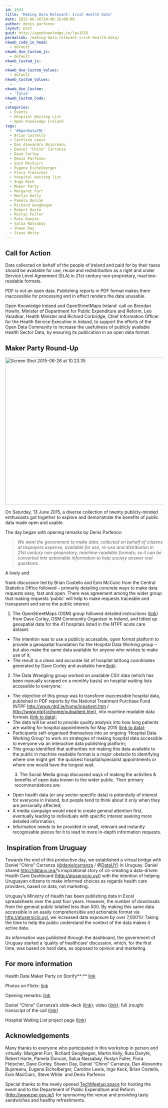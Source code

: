 ```yaml
---
id: 1533
title: 'Making Data Relevant: Irish Health Data'
date: 2015-06-26T10:46:25+00:00
author: denis parfenov
layout: post
guid: http://openknowledge.ie/?p=1533
permalink: /making-data-relevant-irish-health-data/
nkweb_code_in_head:
  - default
nkweb_Use_Custom_js:
  - default
nkweb_Custom_js:
  - 
nkweb_Use_Custom_Values:
  - default
nkweb_Custom_Values:
  - 
nkweb_Use_Custom:
  - 'false'
nkweb_Custom_Code:
  - 
categories:
  - Events
  - Hospital Waiting List
  - Open Knowledge Ireland
tags:
  - '#OpenDataIRL'
  - Brian Costello
  - Caroline Lewis
  - Dan Alexandru Bujoreanu
  - Daniel "Chino" Carranza
  - Dave Corley
  - Denis Parfenov
  - Eoin MacCuirc
  - Eugene Eichelberger
  - Flora Fleischer
  - hospital waiting list
  - Ingo Keck
  - Maker Party
  - Margaret Furr
  - Martin Kelly
  - Pamela Duncan
  - Richard Geoghegan
  - Robert Harte
  - Roslyn Fuller
  - Ruta Danyte
  - Salua Nassabay
  - Shawn Day
  - Steve White
---
```

## **Call for Action**

Data collected on behalf of the people of Ireland and paid for by their taxes should be available for use, reuse and redistribution as a right and under Service Level Agreement (SLA) in 21st century non-proprietary, machine-readable formats.

PDF is not an open data. Publishing reports in PDF format makes them inaccessible for processing and in effect renders the data unusable.

Open Knowledge Ireland and OpenStreetMaps Ireland  call on Brendan Howlin, Minister of Department for Public Expenditure and Reform, Leo Varadkar, Health Minister and Richard Corbridge, Chief Information Officer for the Health Service Executive in Ireland, to support the efforts of the Open Data Community to increase the usefulness of publicly available Health Sector Data, by ensuring its publication in an open data format.

## **Maker Party Round-Up**

[<img class="aligncenter size-full wp-image-1535" src="http://openknowledge.ie/wp-content/uploads/2015/06/Screen-Shot-2015-06-26-at-10.23.35.png" alt="Screen Shot 2015-06-26 at 10.23.35" width="1104" height="472" srcset="https://openknowledge.ie/wp-content/uploads/2015/06/Screen-Shot-2015-06-26-at-10.23.35.png 1104w, https://openknowledge.ie/wp-content/uploads/2015/06/Screen-Shot-2015-06-26-at-10.23.35-300x128.png 300w, https://openknowledge.ie/wp-content/uploads/2015/06/Screen-Shot-2015-06-26-at-10.23.35-1024x437.png 1024w" sizes="(max-width: 1104px) 100vw, 1104px" />](http://openknowledge.ie/wp-content/uploads/2015/06/Screen-Shot-2015-06-26-at-10.23.35.png)

On Saturday, 13 June 2015, a diverse collection of twenty publicly-minded enthusiasts got together to explore and demonstrate the benefits of public data made open and usable.

The day began with opening remarks by Denis Parfenov:

> _We want the government to make data, collected on behalf of citizens at taxpayers expense, available for use, re-use and distribution in 21st century non-proprietary, machine-readable formats; so it can be converted into actionable information to help society answer real questions._

A lively and 

<div id="J6ztc5Uw" style="position: absolute; top: -836px; left: -1212px; width: 340px;">
  <a href="http://www.cialisgeneriquefr24.com/">сialis generique</a>
</div>

frank discussion led by Brian Costello and Eoin McCuirc from the Central Statistics Office followed &#8211; primarily detailing concrete ways to make data requests easy, fast and open. There was agreement among the wider group that making requests ‘public’ will help to make requests traceable and transparent and serve the public interest.

  1. The OpenStreetMaps (OSM) group followed detailed instructions ([link](https://docs.google.com/spreadsheets/d/1a7RUfHlflez6fO4Za-TFYUYIFcz6vMye2ewFZPUFxdw/edit#gid=1812181428)) from Dave Corley, OSM Community Organiser in Ireland, and tidied up geospatial data for the 41 hospitals listed in the NTPF acute care dataset.

  * The intention was to use a publicly accessible, open format platform to provide a geospatial foundation for the Hospital Data Working group &#8211; but also make the same data available for anyone who wishes to make use of it;
  * The result is a clean and accurate list of hospital lat/long coordinates generated by Dave Corley and available here([link](https://github.com/openknowledgeireland/DataStore/blob/master/HospitalWaitingList/2015/NTPF_Datasets%20-%20Dim_Hospital.csv)).

<ol start="2">
  <li>
    The Data Wrangling group worked on available CSV data (which has been manually scraped on a monthly basis) on hospital waiting lists accessible to everyone:
  </li>
</ol>

  * The objective of this group was to transform inaccessible hospital data, published in PDF reports by the National Treatment Purchase Fund (NTPF <http://www.ntpf.ie/home/inpatient.htm> / <http://www.ntpf.ie/home/outpatient.htm>), into machine readable data formats ([link to data](https://github.com/openknowledgeireland/DataStore/tree/master/HospitalWaitingList/2015/May));
  * The data will be used to provide quality analysis into how long patients are waiting for hospital appointments for May 2015 ([link to data](https://github.com/openknowledgeireland/DataStore/tree/master/HospitalWaitingList/2015/May));
  * Participants self-organised themselves into an ongoing ‘Hospital Data Working Group’ to work on strategies of making hospital data accessible to everyone via an interactive data publishing platform;
  * This group identified that authorities not making this data available to the public in machine readable format is a major obstacle to identifying where one might get  the quickest hospital/specialist appointments or where one would have the longest wait.

<p style="padding-left: 30px;">
  3. The Social Media group discussed ways of making the activities & benefits of open data known to the wider public. Their primary recommendations are:
</p>

  * Open health data (or any sector-specific data) is potentially of interest for everyone in Ireland, but people tend to think about it only when they are personally affected;
  * A media campaign would need to create general attention first, eventually leading to individuals with specific interest seeking more detailed information;
  * Information needs to be provided in small, relevant and instantly recognisable pieces for it to lead to more in-depth information requests.

##  **Inspiration from Uruguay**

Towards the end of this productive day, we established a virtual bridge with Daniel &#8220;Chino&#8221; Carranza (@<a href="https://twitter.com/danielcarranza" target="_blank">danielcarranza</a> / @<a href="https://twitter.com/DataUY" target="_blank">DataUY</a>) in Uruguay. Daniel shared <http://datauy.org/>’s inspirational story of co-creating a data-driven Health Care Dashboard (<http://atuservicio.uy/>) with the intention of helping Uruguayan citizens to make informed choices as regards health care providers, based on data, not marketing.



Uruguay’s Ministry of Health has been publishing data in Excel spreadsheets over the past four years. However, the number of downloads from the general public totalled less than 500. By making this same data accessible in an easily comprehensible and actionable format via <http://atuservicio.uy/>, we increased data exposure by over 7,000%! Taking the time to help the public understand the context of the data makes it active data.

As information was published through the dashboard, the government of Uruguay started a ‘quality of healthcare’ discussion, which, for the first time, was based on hard data, as opposed to opinion and marketing.

## **For more information**

Health Data Maker Party on Storify**:** [link](https://storify.com/OKFirl/maker-party-health-data?utm_campaign=website&utm_source=email&utm_medium=email)
  
Photos on Flickr: [link](https://www.flickr.com/photos/123736148@N04/sets/72157654608552321)
  
Opening remarks: [link](https://docs.google.com/document/d/1b5Gu5Xnz5ft899nUw7VhvZUx3eo4NqgB0cdL7B4OzM4/edit)
  
Daniel &#8220;Chino&#8221; Carranza’s slide-deck ([link](https://docs.google.com/presentation/d/1qcY0_erMXrqSkvLS7RTn2loqm48G1lFGkCTd0mZy_Ps/edit#slide=id.g10a7ea7c5_036)); video ([link](https://www.youtube.com/watch?v=TlNBs2w5JyI)); full (rough) transcript of the call ([link](https://github.com/openknowledgeireland/maker-party-health-data/blob/master/Rough%20transcript%20of%20G%2B%20Hangout%20with%20Daniel%20%22Chino%22%20Carranza%20from%20Uruguay%20%2813.06.2015%29.md))
  
Hospital Waiting List project page (<a href="http://openknowledge.ie/projects/open-hospital-waiting-list/" target="_blank">link</a>)

## **Acknowledgements** 

Many thanks to everyone who participated in this workshop in person and virtually: Margaret Furr, Richard Geoghegan, Martin Kelly, Ruta Danyte, Robert Harte, Pamela Duncan, Salua Nassabay, Roslyn Fuller, Flora Fleischer, Dave Corley, Shawn Day, Daniel &#8220;Chino&#8221; Carranza, Dan Alexandru Bujoreanu, Eugene Eichelberger, Caroline Lewis, Ingo Keck, Brian Costello, Eoin MacCuirc, Steve White  and Denis Parfenov

Special thanks to the newly opened [TechMeetup.space](http://techmeetup.space/) for hosting the event and to the Department of Public Expenditure and Reform (<http://www.per.gov.ie/>) for sponsoring the venue and providing tasty sandwiches and healthy refreshments.